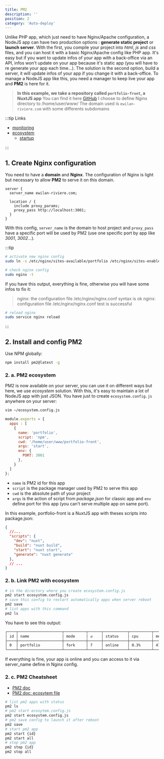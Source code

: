 ```yaml
---
title: PM2
description: ''
position: 2
category: 'Auto-deploy'
---
```


Unlike PHP app, which just need to have Nginx/Apache configuration, a NodeJS app can have two production options : **generate static project** or **launch server**. With the first, you compile your project into *html*, *js* and *css* files, and you can host it with a basic Nginx/Apache config like PHP app. It's easy but if you want to update infos of your app with a back-office via an API, infos won't update on your app because it's static app (you will have to re generate your app each time...). The solution is the second option, build a server, it will update infos of your app if you change it with a back-office. To manage a NodeJS app like this, you need a manager to keep live your app and **PM2** is here for it.

> **In this example, we take a repository called `portfolio-front`, a NuxtJS app**
> You can find it here [GitHub](https://github.com/ewilan-riviere/portfolio-front)
> I choose to define Nginx directory to /home/user/www/
> The domain used is `ewilan-riviere.com` with some differents subdomains

:::tip Links

- [monitoring](https://pm2.keymetrics.io/docs/usage/monitoring/)
- [ecosystem](https://pm2.keymetrics.io/docs/usage/application-declaration/)
  - [startup](https://pm2.keymetrics.io/docs/usage/startup/)

:::

## 1. Create Nginx configuration

You need to have a **domain** and **Nginx**. The configuration of Nginx is light but necessary to allow **PM2** to serve it on this domain.

```nginx{2,6}[/etc/nginx/sites-available/portfolio]
server {
  server_name ewilan-riviere.com;

  location / {
    include proxy_params;
    proxy_pass http://localhost:3001;
  }
}
```

With this config, `server_name` is the domain to host project and `proxy_pass` have a specific port will be used by PM2 (use one specific port by app like *3001*, *3002*...).

:::tip

```bash
# activate new nginx config
sudo ln -s /etc/nginx/sites-available/portfolio /etc/nginx/sites-enabled
```

```bash
# check nginx config
sudo nginx -t
```

If you have this output, everything is fine, otherwise you will have some infos to fix it:

> nginx: the configuration file /etc/nginx/nginx.conf syntax is ok
> nginx: configuration file /etc/nginx/nginx.conf test is successful

```bash
# reload nginx
sudo service nginx reload
```

:::

## 2. Install and config PM2

Use NPM globally:

```bash
npm install pm2@latest -g
```

### 2. a. PM2 ecosystem

PM2 is now available on your server, you can use it on different ways but here, we use *ecosystem* solution. With this, it's easy to maintain a lot of NodeJS app with just JSON. You have just to create `ecosystem.config.js` anywhere on your server:

```bash
vim ~/ecosystem.config.js
```

```js
module.exports = {
  apps : [
    {
      name: 'portfolio',
      script: 'npm',
      cwd: '/home/user/www/portfolio-front',
      args: 'start',
      env: {
        PORT: 3001
      },
    }
  ]
};
```

- `name` is PM2 id for this app
- `script` is the package manager used by PM2 to serve this app
- `cwd` is the absolute path of your project
- `args` is the action of script from *package.json* for classic app and `env` define port for this app (you can't serve multiple app on same port).

In this example, portfolio-front is a NuxtJS app with theses scripts into package.json:

<vue-code-info ext="json" path="/home/user/www/portfolio-front/package.json"></vue-code-info>

```json
{
  //...
  "scripts": {
    "dev": "nuxt",
    "build": "nuxt build",
    "start": "nuxt start",
    "generate": "nuxt generate"
  },
  // ...
}
```

### 2. b. Link PM2 with ecosystem

```bash
# in the directory where you create ecosystem.config.js
pm2 start ecosystem.config.js
# save this config to restart automatically apps when server reboot
pm2 save
# list apps with this command
pm2 ls
```

You have to see this output:

```bash
┌────┬────────────────────┬──────────┬──────┬───────────┬──────────┬──────────┐
│ id │ name               │ mode     │ ↺    │ status    │ cpu      │ memory   │
├────┼────────────────────┼──────────┼──────┼───────────┼──────────┼──────────┤
│ 0  │ portfolio          │ fork     │ 7    │ online    │ 0.3%     │ 47.2mb   │
└────┴────────────────────┴──────────┴──────┴───────────┴──────────┴──────────┘
```

If everything is fine, your app is online and you can access to it via server_name define in Nginx config.

### 2. c. PM2 Cheatsheet

- [PM2 doc](https://pm2.keymetrics.io/docs/usage/pm2-doc-single-page/)
- [PM2 doc: ecosytem file](https://pm2.keymetrics.io/docs/usage/application-declaration/)

```bash
# list pm2 apps with status
pm2 ls
# pm2 start ecosytem.config.js
pm2 start ecosystem.config.js
# pm2 save config to launch it after reboot
pm2 save
# start pm2 app
pm2 start {id}
pm2 start all
# stop pm2 app
pm2 stop {id}
pm2 stop all
```
